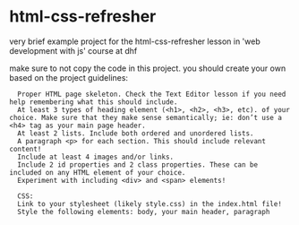 # html-css-refresher
very brief example project for the html-css-refresher lesson in 'web development with js' course at dhf

make sure to not copy the code in this project. 
you should create your own based on the project guidelines:

      Proper HTML page skeleton. Check the Text Editor lesson if you need help remembering what this should include.
      At least 3 types of heading element (<h1>, <h2>, <h3>, etc). of your choice. Make sure that they make sense semantically; ie: don’t use a <h4> tag as your main page header.
      At least 2 lists. Include both ordered and unordered lists.
      A paragraph <p> for each section. This should include relevant content!
      Include at least 4 images and/or links.
      Include 2 id properties and 2 class properties. These can be included on any HTML element of your choice.
      Experiment with including <div> and <span> elements!
      
      CSS:
      Link to your stylesheet (likely style.css) in the index.html file!
      Style the following elements: body, your main header, paragraph


